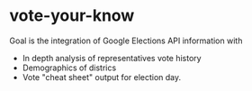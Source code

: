 vote-your-know
==============

Goal is the integration of Google Elections API information with
* In depth analysis of representatives vote history
* Demographics of districs
* Vote "cheat sheet" output for election day.
